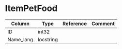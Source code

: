 # ItemPetFood

| Column | Type | Reference | Comment |
|--------|------|-----------|---------|
|ID|int32|||
|Name_lang|locstring|||
